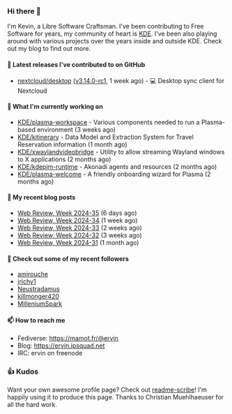 ### Hi there 👋

I'm Kevin, a Libre Software Craftsman. I've been contributing to Free Software for years,
my community of heart is [KDE](https://kde.org). I've been also playing around with various
projects over the years inside and outside KDE. Check out my blog to find out more.

#### 🔭 Latest releases I've contributed to on GitHub

- [nextcloud/desktop](https://github.com/nextcloud/desktop) ([v3.14.0-rc1](https://github.com/nextcloud/desktop/releases/tag/v3.14.0-rc1), 1 week ago) - 💻 Desktop sync client for Nextcloud

#### 🌱 What I'm currently working on

- [KDE/plasma-workspace](https://github.com/KDE/plasma-workspace) - Various components needed to run a Plasma-based environment (3 weeks ago)
- [KDE/kitinerary](https://github.com/KDE/kitinerary) - Data Model and Extraction System for Travel Reservation information (1 month ago)
- [KDE/xwaylandvideobridge](https://github.com/KDE/xwaylandvideobridge) - Utility to allow streaming Wayland windows to X applications (2 months ago)
- [KDE/kdepim-runtime](https://github.com/KDE/kdepim-runtime) - Akonadi agents and resources (2 months ago)
- [KDE/plasma-welcome](https://github.com/KDE/plasma-welcome) - A friendly onboarding wizard for Plasma (2 months ago)

#### 📜 My recent blog posts

- [Web Review, Week 2024-35](https://ervin.ipsquad.net/blog/2024/08/30/web-review-week-2024-35/) (6 days ago)
- [Web Review, Week 2024-34](https://ervin.ipsquad.net/blog/2024/08/23/web-review-week-2024-34/) (1 week ago)
- [Web Review, Week 2024-33](https://ervin.ipsquad.net/blog/2024/08/16/web-review-week-2024-33/) (2 weeks ago)
- [Web Review, Week 2024-32](https://ervin.ipsquad.net/blog/2024/08/09/web-review-week-2024-32/) (3 weeks ago)
- [Web Review, Week 2024-31](https://ervin.ipsquad.net/blog/2024/08/02/web-review-week-2024-31/) (1 month ago)

#### 👯 Check out some of my recent followers

- [amirouche](https://github.com/amirouche)
- [jrichy1](https://github.com/jrichy1)
- [Neustradamus](https://github.com/Neustradamus)
- [killmonger420](https://github.com/killmonger420)
- [MilleniumSpark](https://github.com/MilleniumSpark)

#### 📫 How to reach me

- Fediverse: https://mamot.fr/@ervin
- Blog: https://ervin.ipsquad.net
- IRC: ervin on freenode

### 👍 Kudos

Want your own awesome profile page? Check out [readme-scribe](https://github.com/muesli/readme-scribe)!
I'm happily using it to produce this page. Thanks to Christian Muehlhaeuser for all the hard work.

